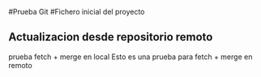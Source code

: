 #Prueba Git
#Fichero inicial del proyecto
## Actualizacion desde repositorio remoto

prueba fetch + merge en local
Esto es una prueba para fetch + merge en remoto
